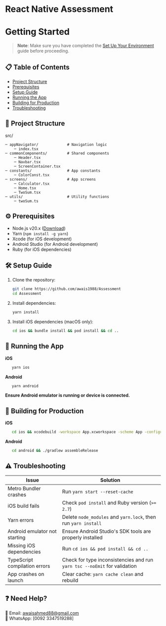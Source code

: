 # React Native Assessment

# Getting Started

> **Note**: Make sure you have completed the [Set Up Your Environment](https://reactnative.dev/docs/set-up-your-environment) guide before proceeding.

## 📋 Table of Contents

- [Project Structure](#-project-structure)
- [Prerequisites](#-prerequisites)
- [Setup Guide](#-setup-guide)
- [Running the App](#-running-the-app)
- [Building for Production](#-building-for-production)
- [Troubleshooting](#-troubleshooting)

## 📂 Project Structure

src/

    ─ appNavigator/             # Navigation logic
        ─ index.tsx
    ─ commonComponents/         # Shared components
        ─ Header.tsx
        ─ Navbar.tsx
        ─ ScreenContainer.tsx
    ─ constants/                # App constants
        ─ ColorConst.tsx
    ─ screens/                  # App screens
        ─ Calculator.tsx
        ─ Home.tsx
        ─ TwoSum.tsx
    ─ utils/                    # Utility functions
        ─ twoSum.ts

## ⚙️ Prerequisites

- Node.js v20.x ([Download](https://nodejs.org/))
- Yarn (`npm install -g yarn`)
- Xcode (for iOS development)
- Android Studio (for Android development)
- Ruby (for iOS dependencies)

## 🛠️ Setup Guide

1. Clone the repository:
   ```bash
   git clone https://github.com/awais1988/Assessment
   cd Assessment
   ```
2. Install dependencies:
   ```bash
   yarn install
   ```
3. Install iOS dependencies (macOS only):
   ```bash
   cd ios && bundle install && pod install && cd ..
   ```

## 🚀 Running the App

**iOS**

```bash
   yarn ios
```

**Android**

```bash
   yarn android
```

**Ensure Android emulator is running or device is connected.**

## 🔧 Building for Production

**iOS**

```bash
   cd ios && xcodebuild -workspace App.xcworkspace -scheme App -configuration Release
```

**Android**

```bash
   cd android && ./gradlew assembleRelease
```

## ⚠️ Troubleshooting

| Issue                         | Solution                                                                  |
| ----------------------------- | ------------------------------------------------------------------------- |
| Metro Bundler crashes         | Run `yarn start --reset-cache`                                            |
| iOS build fails               | Check `pod install` and Ruby version (`>= 2.7`)                           |
| Yarn errors                   | Delete `node_modules` and `yarn.lock`, then run `yarn install`            |
| Android emulator not starting | Ensure Android Studio's SDK tools are properly installed                  |
| Missing iOS dependencies      | Run `cd ios && pod install && cd ..`                                      |
| TypeScript compilation errors | Check for type inconsistencies and run `yarn tsc --noEmit` for validation |
| App crashes on launch         | Clear cache: `yarn cache clean` and rebuild                               |

## ❓ Need Help?

📧 Email: awaisahmed88@gmail.com  
📱 WhatsApp: [0092 3347519288]
